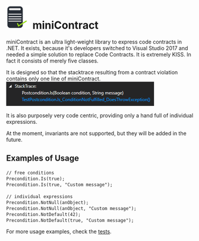 ![](Media/icon64.png)
miniContract
===================

miniContract is an ultra light-weight library to express code contracts in .NET. It exists, because it's developers switched to Visual Studio 2017 and needed a simple solution to replace Code Contracts. It is extremely KISS. In fact it consists of merely five classes.

It is designed so that the stacktrace resulting from a contract violation contains only one line of miniContract.
 ![](wiki/stacktrace.PNG)

It is also purposely very code centric, providing only a hand full of individual expressions.

At the moment, invariants are not supported, but they will be added in the future.

Examples of Usage
-----

    // free conditions
    Precondition.Is(true);    
    Precondition.Is(true, "Custom message");
    
    // individual expressions
	Precondition.NotNull(anObject);
	Precondition.NotNull(anObject, "Custom message");
    Precondition.NotDefault(42);
    Precondition.NotDefault(true, "Custom message");    

For more usage examples, check the [tests](https://github.com/jason-wilmans/miniContract/tree/master/Code/MiniContract/Tests).
